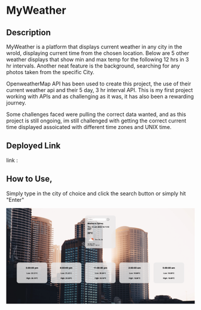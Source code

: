 # MyWeather

## Description

MyWeather is a platform that displays current weather in any city in the wrold, displaying current time from the chosen location. Below are 5 other weather displays that show min and max temp for the following 12 hrs in 3 hr intervals. Another neat feature is the background, searching for any photos taken from the specific City.

OpenweatherMap API has been used to create this project, the use of their current weather api and their 5 day, 3 hr interval API. This is my first project working with APIs and as challenging as it was, it has also been a rewarding journey. 

Some challenges faced were pulling the correct data wanted, and as this project is still ongoing, im still challenged with getting the correct current time displayed assoicated with different time zones and UNIX time. 

## Deployed Link

link : 

## How to Use,

Simply type in the city of choice and click the search button or simply hit "Enter"

![ScreenShot](./assets/images/Screenshot%202023-01-12%20at%204.20.23%20pm.png)